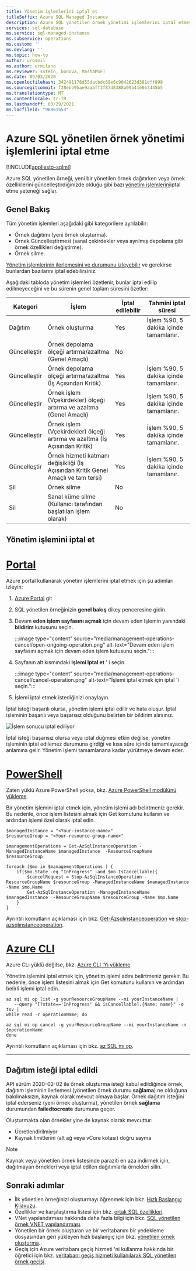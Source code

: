```yaml
---
title: Yönetim işlemlerini iptal et
titleSuffix: Azure SQL Managed Instance
description: Azure SQL yönetilen örnek yönetimi işlemlerini iptal etmeyi öğrenin.
services: sql-database
ms.service: sql-managed-instance
ms.subservice: operations
ms.custom: ''
ms.devlang: ''
ms.topic: how-to
author: urosmil
ms.author: urmilano
ms.reviewer: sstein, bonova, MashaMSFT
ms.date: 09/03/2020
ms.openlocfilehash: 342491178d55dacbdc68e6c9042623d381dff898
ms.sourcegitcommit: f28ebb95ae9aaaff3f87d8388a09b41e0b3445b5
ms.translationtype: MT
ms.contentlocale: tr-TR
ms.lasthandoff: 03/29/2021
ms.locfileid: "96861553"
---
```

# <a name="canceling-azure-sql-managed-instance-management-operations"></a>Azure SQL yönetilen örnek yönetimi işlemlerini iptal etme
[!INCLUDE[appliesto-sqlmi](../includes/appliesto-sqlmi.md)]

Azure SQL yönetilen örneği, yeni bir yönetilen örnek dağıtırken veya örnek özelliklerini güncelleştirdiğinizde olduğu gibi bazı [yönetim işlemlerini](management-operations-overview.md)iptal etme yeteneği sağlar. 

## <a name="overview"></a>Genel Bakış

 Tüm yönetim işlemleri aşağıdaki gibi kategorilere ayrılabilir:

- Örnek dağıtımı (yeni örnek oluşturma).
- Örnek Güncelleştirmesi (sanal çekirdekler veya ayrılmış depolama gibi örnek özellikleri değiştirme).
- Örnek silme.

[Yönetim işlemlerinin ilerlemesini ve durumunu izleyebilir](management-operations-monitor.md) ve gerekirse bunlardan bazılarını iptal edebilirsiniz. 

Aşağıdaki tabloda yönetim işlemleri özetlenir, bunlar iptal edilip edilmeyeceğini ve bu sürenin genel toplam süresini özetler:

Kategori  |İşlem  |İptal edilebilir  |Tahmini iptal süresi  |
|---------|---------|---------|---------|
|Dağıtım |Örnek oluşturma |Yes |İşlem %90, 5 dakika içinde tamamlanır. |
|Güncelleştir |Örnek depolama ölçeği artırma/azaltma (Genel Amaçlı) |No |  |
|Güncelleştir |Örnek depolama ölçeği artırma/azaltma (İş Açısından Kritik) |Yes |İşlem %90, 5 dakika içinde tamamlanır. |
|Güncelleştir |Örnek işlem (Vçekirdekler) ölçeği artırma ve azaltma (Genel Amaçlı) |Yes |İşlem %90, 5 dakika içinde tamamlanır. |
|Güncelleştir |Örnek işlem (Vçekirdekler) ölçeği artırma ve azaltma (İş Açısından Kritik) |Yes |İşlem %90, 5 dakika içinde tamamlanır. |
|Güncelleştir |Örnek hizmeti katmanı değişikliği (İş Açısından Kritik Genel Amaçlı ve tam tersi) |Yes |İşlem %90, 5 dakika içinde tamamlanır. |
|Sil |Örnek silme |No |  |
|Sil |Sanal küme silme (Kullanıcı tarafından başlatılan işlem olarak) |No |  |

## <a name="cancel-management-operation"></a>Yönetim işlemini iptal et

# <a name="portal"></a>[Portal](#tab/azure-portal)

Azure portal kullanarak yönetim işlemlerini iptal etmek için şu adımları izleyin:

1. [Azure Portal](https://portal.azure.com) git
1. SQL yönetilen örneğinizin **genel bakış** dikey penceresine gidin. 
1. Devam **eden işlem sayfasını açmak** için devam eden Işlemin yanındaki **bildirim** kutusunu seçin. 

   :::image type="content" source="media/management-operations-cancel/open-ongoing-operation.png" alt-text="Devam eden işlem sayfasını açmak için devam eden işlem kutusunu seçin.":::

1. Sayfanın alt kısmındaki **Işlemi Iptal et** ' i seçin. 

   :::image type="content" source="media/management-operations-cancel/cancel-operation.png" alt-text="İşlemi iptal etmek için iptal 'i seçin.":::

1. İşlemi iptal etmek istediğinizi onaylayın. 


İptal isteği başarılı olursa, yönetim işlemi iptal edilir ve hata oluşur. İptal işleminin başarılı veya başarısız olduğunu belirten bir bildirim alırsınız.

![İşlem sonucu iptal ediliyor](./media/management-operations-cancel/canceling-operation-result.png)


İptal isteği başarısız olursa veya iptal düğmesi etkin değilse, yönetim işleminin iptal edilemez durumuna girdiği ve kısa süre içinde tamamlayacağı anlamına gelir.  Yönetim işlemi tamamlanana kadar yürütmeye devam eder.

# <a name="powershell"></a>[PowerShell](#tab/azure-powershell)

Zaten yüklü Azure PowerShell yoksa, bkz. [Azure PowerShell modülünü yükleme](/powershell/azure/install-az-ps).

Bir yönetim işlemini iptal etmek için, yönetim işlemi adı belirtmeniz gerekir. Bu nedenle, önce işlem listesini almak için Get komutunu kullanın ve ardından işlemi özel olarak iptal edin.

```powershell-interactive
$managedInstance = "<Your-instance-name>"
$resourceGroup = "<Your-resource-group-name>"

$managementOperations = Get-AzSqlInstanceOperation -ManagedInstanceName $managedInstance  -ResourceGroupName $resourceGroup

foreach ($mo in $managementOperations ) {
    if($mo.State -eq "InProgress" -and $mo.IsCancellable){
        $cancelRequest = Stop-AzSqlInstanceOperation -ResourceGroupName $resourceGroup -ManagedInstanceName $managedInstance -Name $mo.Name
        Get-AzSqlInstanceOperation -ManagedInstanceName $managedInstance  -ResourceGroupName $resourceGroup -Name $mo.Name
    }
}
```

Ayrıntılı komutların açıklaması için bkz. [Get-Azsqlınstanceoperation](/powershell/module/az.sql/get-azsqlinstanceoperation) ve [stop-azsqlınstanceoperation](/powershell/module/az.sql/stop-azsqlinstanceoperation).

# <a name="azure-cli"></a>[Azure CLI](#tab/azure-cli)

Azure CLı yüklü değilse, bkz. [Azure CLI 'Yı yükleme](/cli/azure/install-azure-cli).

Yönetim işlemini iptal etmek için, yönetim işlemi adını belirtmeniz gerekir. Bu nedenle, önce işlem listesini almak için Get komutunu kullanın ve ardından belirli işlemi iptal edin.

```azurecli-interactive
az sql mi op list -g yourResourceGroupName --mi yourInstanceName |
   --query "[?state=='InProgress' && isCancellable].{Name: name}" -o tsv |
while read -r operationName; do

az sql mi op cancel -g yourResourceGroupName --mi yourInstanceName -n $operationName
done
```

Ayrıntılı komutların açıklaması için bkz. [az SQL mı op](/cli/azure/sql/mi/op).

---

## <a name="canceled-deployment-request"></a>Dağıtım isteği iptal edildi

API sürüm 2020-02-02 ile örnek oluşturma isteği kabul edildiğinde örnek, dağıtım işleminin ilerlemesi (yönetilen örnek durumu **sağlama**) ne olduğuna bakılmaksızın, kaynak olarak mevcut olmaya başlar. Örnek dağıtım isteğini iptal ederseniz (yeni örnek oluşturma), yönetilen örnek **sağlama** durumundan **failedtocreate** durumuna geçer.

Oluşturmakta olan örnekler yine de kaynak olarak mevcuttur: 

- Ücretlendirilmiyor
- Kaynak limitlerini (alt ağ veya vCore kotası) doğru sayma


> [!NOTE]
> Kaynak veya yönetilen örnek listesinde paraziti en aza indirmek için, dağıtmayan örnekleri veya iptal edilen dağıtımlarla örnekleri silin. 


## <a name="next-steps"></a>Sonraki adımlar

- İlk yönetilen örneğinizi oluşturmayı öğrenmek için bkz. [Hızlı Başlangıç Kılavuzu](instance-create-quickstart.md).
- Özellikler ve karşılaştırma listesi için bkz. [ortak SQL özellikleri](../database/features-comparison.md).
- VNet yapılandırması hakkında daha fazla bilgi için bkz. [SQL yönetilen örnek VNET yapılandırması](connectivity-architecture-overview.md).
- Yönetilen bir örnek oluşturan ve bir veritabanını bir yedekleme dosyasından geri yükleyen hızlı başlangıç için bkz. [yönetilen örnek oluşturma](instance-create-quickstart.md).
- Geçiş için Azure veritabanı geçiş hizmeti 'ni kullanma hakkında bir öğretici için bkz. [veritabanı geçiş hizmeti kullanılarak SQL yönetilen örnek geçişi](../../dms/tutorial-sql-server-to-managed-instance.md).
